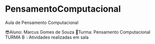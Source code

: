 # PensamentoComputacional
Aula de Pensamento Computacional

😎Aluno: Marcus Gomes de Souza
🏢Turma: Pensamento Computacional TURMA B 
💡Atividades realizadas em sala 
